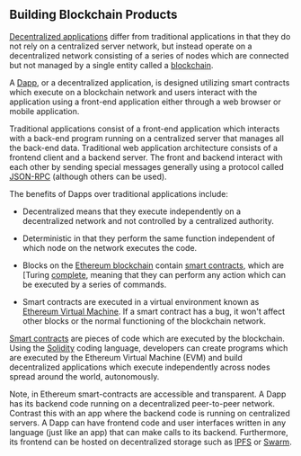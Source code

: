 Building Blockchain Products
----------------------------

[Decentralized applications](https://ethereum.org/en/developers/docs/dapps/) differ from traditional applications in that they do not rely on a centralized server network, but instead operate on a decentralized network consisting of a series of nodes which are connected but not managed by a single entity called a [blockchain](https://ethereum.org/en/developers/docs/intro-to-ethereum/).

A [Dapp](https://ethereum.org/en/developers/docs/dapps/), or a decentralized application, is designed utilizing smart contracts which execute on a blockchain network and users interact with the application using a front-end application either through a web browser or mobile application.

Traditional applications consist of a front-end application which interacts with a back-end program running on a centralized server that manages all the back-end data. Traditional web application architecture consists of a frontend client and a backend server. The front and backend interact with each other by sending special messages generally using a protocol called [JSON-RPC](https://www.jsonrpc.org/specification) (although others can be used).

The benefits of Dapps over traditional applications include:

-   Decentralized means that they execute independently on a decentralized network and not controlled by a centralized authority.

-   Deterministic in that they perform the same function independent of which node on the network executes the code.

-   Blocks on the [Ethereum blockchain](https://ethereum.org/en/) contain [smart contracts](https://ethereum.org/en/developers/docs/smart-contracts/), which are [Turing [complete](https://en.wikipedia.org/wiki/Turing_completeness), meaning that they can perform any action which can be executed by a series of commands.

-   Smart contracts are executed in a virtual environment known as [Ethereum Virtual Machine](https://ethereum.org/en/developers/docs/evm/). If a smart contract has a bug, it won't affect other blocks or the normal functioning of the blockchain network.

[Smart contracts](https://ethereum.org/en/developers/docs/smart-contracts/) are pieces of code which are executed by the blockchain. Using the [Solidity](https://solidity.readthedocs.io/en/v0.7.4/) coding language, developers can create programs which are executed by the Ethereum Virtual Machine (EVM) and build decentralized applications which execute independently across nodes spread around the world, autonomously.

Note, in Ethereum smart-contracts are accessible and transparent. A Dapp has its backend code running on a decentralized peer-to-peer network. Contrast this with an app where the backend code is running on centralized servers. A Dapp can have frontend code and user interfaces written in any language (just like an app) that can make calls to its backend. Furthermore, its frontend can be hosted on decentralized storage such as [IPFS](https://ipfs.io/) or [Swarm](https://swarm-guide.readthedocs.io/).